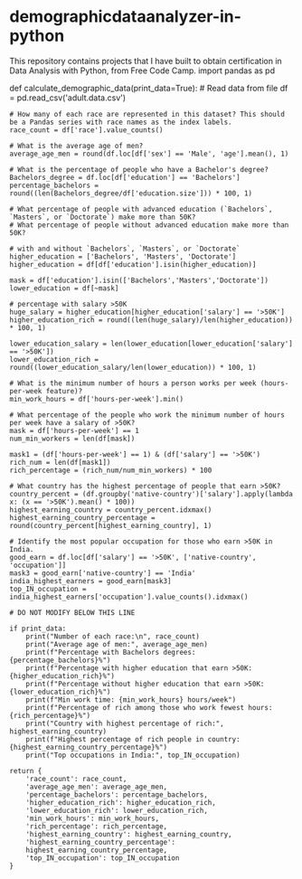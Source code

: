 # demographicdataanalyzer-in-python
This repository contains projects that I have built to obtain certification in Data Analysis with Python, from Free Code Camp.
import pandas as pd


def calculate_demographic_data(print_data=True):
    # Read data from file
    df = pd.read_csv('adult.data.csv')

    # How many of each race are represented in this dataset? This should be a Pandas series with race names as the index labels.
    race_count = df['race'].value_counts()

    # What is the average age of men?
    average_age_men = round(df.loc[df['sex'] == 'Male', 'age'].mean(), 1)

    # What is the percentage of people who have a Bachelor's degree?
    Bachelors_degree = df.loc[df['education'] == 'Bachelors']
    percentage_bachelors = round((len(Bachelors_degree/df['education.size'])) * 100, 1)

    # What percentage of people with advanced education (`Bachelors`, `Masters`, or `Doctorate`) make more than 50K?
    # What percentage of people without advanced education make more than 50K?

    # with and without `Bachelors`, `Masters`, or `Doctorate`
    higher_education = ['Bachelors', 'Masters', 'Doctorate']
    higher_education = df[df['education'].isin(higher_education)]
    
    mask = df['education'].isin(['Bachelors','Masters','Doctorate'])
    lower_education = df[~mask]

    # percentage with salary >50K
    huge_salary = higher_education[higher_education['salary'] == '>50K']
    higher_education_rich = round((len(huge_salary)/len(higher_education)) * 100, 1)

    lower_education_salary = len(lower_education[lower_education['salary'] == '>50K'])
    lower_education_rich = round((lower_education_salary/len(lower_education)) * 100, 1)

    # What is the minimum number of hours a person works per week (hours-per-week feature)?
    min_work_hours = df['hours-per-week'].min()

    # What percentage of the people who work the minimum number of hours per week have a salary of >50K?
    mask = df['hours-per-week'] == 1
    num_min_workers = len(df[mask])
  
    mask1 = (df['hours-per-week'] == 1) & (df['salary'] == '>50K')
    rich_num = len(df[mask1])
    rich_percentage = (rich_num/num_min_workers) * 100

    # What country has the highest percentage of people that earn >50K?
    country_percent = (df.groupby('native-country')['salary'].apply(lambda x: (x == '>50K').mean() * 100))
    highest_earning_country = country_percent.idxmax()
    highest_earning_country_percentage = round(country_percent[highest_earning_country], 1)

    # Identify the most popular occupation for those who earn >50K in India.
    good_earn = df.loc[df['salary'] == '>50K', ['native-country', 'occupation']]
    mask3 = good_earn['native-country'] == 'India'
    india_highest_earners = good_earn[mask3]
    top_IN_occupation = india_highest_earners['occupation'].value_counts().idxmax()

    # DO NOT MODIFY BELOW THIS LINE

    if print_data:
        print("Number of each race:\n", race_count) 
        print("Average age of men:", average_age_men)
        print(f"Percentage with Bachelors degrees: {percentage_bachelors}%")
        print(f"Percentage with higher education that earn >50K: {higher_education_rich}%")
        print(f"Percentage without higher education that earn >50K: {lower_education_rich}%")
        print(f"Min work time: {min_work_hours} hours/week")
        print(f"Percentage of rich among those who work fewest hours: {rich_percentage}%")
        print("Country with highest percentage of rich:", highest_earning_country)
        print(f"Highest percentage of rich people in country: {highest_earning_country_percentage}%")
        print("Top occupations in India:", top_IN_occupation)

    return {
        'race_count': race_count,
        'average_age_men': average_age_men,
        'percentage_bachelors': percentage_bachelors,
        'higher_education_rich': higher_education_rich,
        'lower_education_rich': lower_education_rich,
        'min_work_hours': min_work_hours,
        'rich_percentage': rich_percentage,
        'highest_earning_country': highest_earning_country,
        'highest_earning_country_percentage':
        highest_earning_country_percentage,
        'top_IN_occupation': top_IN_occupation
    }
